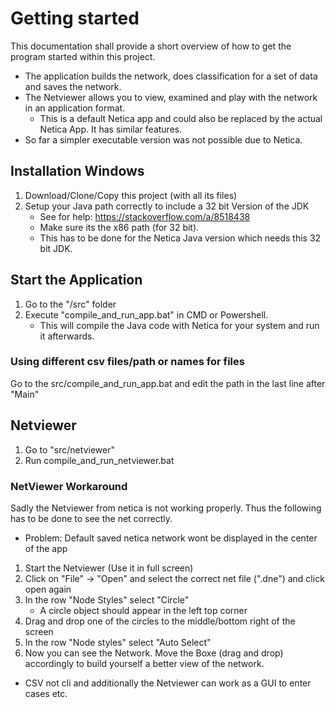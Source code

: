 # Getting started 
This documentation shall provide a short overview of how to get the program started within this project.

* The application builds the network, does classification for a set of data and saves the network.
* The Netviewer allows you to view, examined and play with the network in an application format.
    * This is a default Netica app and could also be replaced by the actual Netica App. It has similar features. 
* So far a simpler executable version was not possible due to Netica. 

## Installation Windows
1. Download/Clone/Copy this project (with all its files)
2. Setup your Java path correctly to include a 32 bit Version of the JDK
    * See for help: https://stackoverflow.com/a/8518438
    * Make sure its the x86 path (for 32 bit).
    * This has to be done for the Netica Java version which needs this 32 bit JDK.  

## Start the Application
1. Go to the "/src" folder
2. Execute "compile_and_run_app.bat" in CMD or Powershell. 
    * This will compile the Java code with Netica for your system and run it afterwards. 

### Using different csv files/path or names for files
Go to the src/compile_and_run_app.bat and edit the path in the last line after "Main"

## Netviewer
1. Go to "src/netviewer"
2. Run compile_and_run_netviewer.bat

### NetViewer Workaround 
Sadly the Netviewer from netica is not working properly. Thus the following has to be done to see the net correctly. 

* Problem: Default saved netica network wont be displayed in the center of the app

1. Start the Netviewer (Use it in full screen)
2. Click on "File" -> "Open" and select the correct net file (".dne") and click open again
3. In the row "Node Styles" select "Circle"
    * A circle object should appear in the left top corner 
4. Drag and drop one of the circles to the middle/bottom right of the screen 
5. In the row "Node styles" select "Auto Select"
6. Now you can see the Network. Move the Boxe (drag and drop) accordingly to build yourself a better view of the network. 


* CSV not cli and additionally the Netviewer can work as a GUI to enter cases etc.
